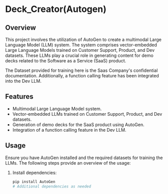 # Deck_Creator(Autogen)

## Overview

This project involves the utilization of AutoGen to create a multimodal Large Language Model (LLM) system. The system comprises vector-embedded Large Language Models trained on Customer Support, Product, and Dev datasets. These LLMs play a crucial role in generating content for demo decks related to the Software as a Service (SaaS) product. 

The Dataset provided for training here is the Saas Company's confidential documentation.
Additionally, a function calling feature has been integrated into the Dev LLM.

## Features

- Multimodal Large Language Model system.
- Vector-embedded LLMs trained on Customer Support, Product, and Dev datasets.
- Generation of demo decks for the SaaS product using AutoGen.
- Integration of a function calling feature in the Dev LLM.

## Usage

Ensure you have AutoGen installed and the required datasets for training the LLMs. The following steps provide an overview of the usage:

1. Install dependencies:

   ```bash
   pip install AutoGen
   # Additional dependencies as needed
